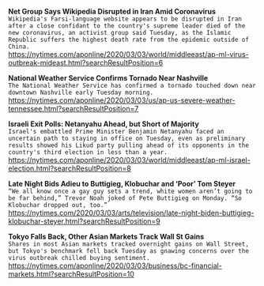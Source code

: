 **Net Group Says Wikipedia Disrupted in Iran Amid Coronavirus**\
`Wikipedia's Farsi-language website appears to be disrupted in Iran after a close confidant to the country's supreme leader died of the new coronavirus, an activist group said Tuesday, as the Islamic Republic suffers the highest death rate from the epidemic outside of China.`\
https://nytimes.com/aponline/2020/03/03/world/middleeast/ap-ml-virus-outbreak-mideast.html?searchResultPosition=6

**National Weather Service Confirms Tornado Near Nashville**\
`The National Weather Service has confirmed a tornado touched down near downtown Nashville early Tuesday morning. `\
https://nytimes.com/aponline/2020/03/03/us/ap-us-severe-weather-tennessee.html?searchResultPosition=7

**Israeli Exit Polls: Netanyahu Ahead, but Short of Majority**\
`Israel's embattled Prime Minister Benjamin Netanyahu faced an uncertain path to staying in office on Tuesday, even as preliminary results showed his Likud party pulling ahead of its opponents in the country's third election in less than a year. `\
https://nytimes.com/aponline/2020/03/03/world/middleeast/ap-ml-israel-election.html?searchResultPosition=8

**Late Night Bids Adieu to Buttigieg, Klobuchar and ‘Poor’ Tom Steyer**\
`“We all know once a gay guy sets a trend, white women aren’t going to be far behind,” Trevor Noah joked of Pete Buttigieg on Monday. “So Klobuchar dropped out, too.”`\
https://nytimes.com/2020/03/03/arts/television/late-night-biden-buttigieg-klobuchar-steyer.html?searchResultPosition=9

**Tokyo Falls Back, Other Asian Markets Track Wall St Gains**\
`Shares in most Asian markets tracked overnight gains on Wall Street, but Tokyo's benchmark fell back Tuesday as gnawing concerns over the virus outbreak chilled buying sentiment. `\
https://nytimes.com/aponline/2020/03/03/business/bc-financial-markets.html?searchResultPosition=10

